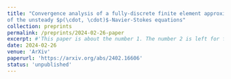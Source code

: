 ```yaml
---
title: "Convergence analysis of a fully-discrete finite element approximation
of the unsteady $p(\cdot, \cdot)$-Navier-Stokes equations"
collection: preprints
permalink: /preprints/2024-02-26-paper
excerpt: #'This paper is about the number 1. The number 2 is left for future work.'
date: 2024-02-26
venue: 'ArXiv'
paperurl: 'https://arxiv.org/abs/2402.16606'
status: 'unpublished'
---
```



